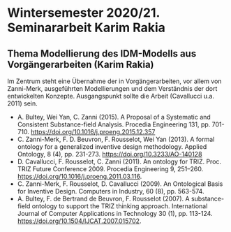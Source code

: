 # Wintersemester 2020/21. Seminararbeit Karim Rakia

## Thema Modellierung des IDM-Modells aus Vorgängerarbeiten (Karim Rakia)

Im Zentrum steht eine Übernahme der in Vorgängerarbeiten, vor allem von
Zanni-Merk, ausgeführten Modellierungen und dem Verständnis der dort
entwickelten Konzepte.  Ausgangspunkt sollte die Arbeit (Cavallucci u.a. 2011)
sein.

* A. Bultey, Wei Yan, C. Zanni (2015). A Proposal of a Systematic and
  Consistent Substance-field Analysis. Procedia Engineering 131, pp. 701-710.
  <https://doi.org/10.1016/j.proeng.2015.12.357>
* C. Zanni-Merk, F. D. Beuvron, F. Rousselot, Wei Yan (2013). A formal
  ontology for a generalized inventive design methodology. Applied Ontology, 8
  (4), pp. 231-273.  <https://doi.org/10.3233/AO-140128>
* D. Cavallucci, F. Rousselot, C. Zanni (2011). An ontology for
  TRIZ. Proc. TRIZ Future Conference 2009. Procedia Engineering 9, 251–260.
  <https://doi.org/10.1016/j.proeng.2011.03.116>.
* C. Zanni-Merk, F. Rousselot, D. Cavallucci (2009). An Ontological Basis for
  Inventive Design. Computers in Industry, 60 (8), pp. 563-574.
* A. Bultey, F. de Bertrand de Beuvron, F. Rousselot (2007). A substance-field
  ontology to support the TRIZ thinking approach. International Journal of
  Computer Applications in Technology 30 (1), pp. 113-124.
  <https://doi.org/10.1504/IJCAT.2007.015702>.

